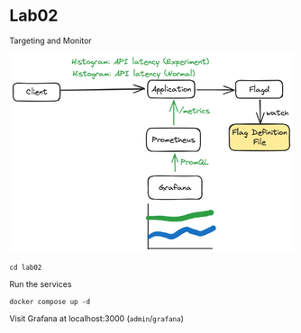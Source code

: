 # Lab02

Targeting and Monitor

![](./images/lab02-arch.excalidraw.png)

```
cd lab02
```

Run the services

```
docker compose up -d
```

Visit Grafana at localhost:3000 (`admin`/`grafana`)

